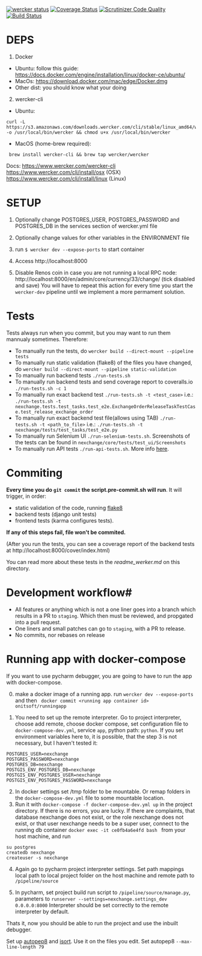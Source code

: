 [![wercker status](https://app.wercker.com/status/067cf790e7047fabce4a0bdcd8d0cae8/s/ "wercker status")](https://app.wercker.com/project/byKey/067cf790e7047fabce4a0bdcd8d0cae8)
[![Coverage Status](https://coveralls.io/repos/github/onitsoft/nexchange/badge.svg?branch=HEAD&t=bsPMc2)](https://coveralls.io/github/onitsoft/nexchange?branch=HEAD)
[![Scrutinizer Code Quality](https://scrutinizer-ci.com/g/onitsoft/nexchange/badges/quality-score.png?b=release&s=dea82d8c22adbb8b18ee327b9771fc5bbe08d335)](https://scrutinizer-ci.com/g/onitsoft/nexchange/?branch=release)
[![Build Status](https://scrutinizer-ci.com/g/onitsoft/nexchange/badges/build.png?b=release&s=0e65f940af2dbaadcbea7ee9a2e0ff2bac753da0)](https://scrutinizer-ci.com/g/onitsoft/nexchange/build-status/release)

# DEPS

1. Docker
 - Ubuntu: follow this guide: https://docs.docker.com/engine/installation/linux/docker-ce/ubuntu/
 - MacOs: https://download.docker.com/mac/edge/Docker.dmg
 - Other dist: you should know what your doing
2. wercker-cli
 - Ubuntu: 
 ```
 curl -L https://s3.amazonaws.com/downloads.wercker.com/cli/stable/linux_amd64/wercker -o /usr/local/bin/wercker && chmod u+x /usr/local/bin/wercker
```
 - MacOS (home-brew required): 
 ```
  brew install wercker-cli && brew tap wercker/wercker
 ```
 Docs: https://www.wercker.com/wercker-cli
 https://www.wercker.com/cli/install/osx (OSX)
 https://www.wercker.com/cli/install/linux (Linux)

# SETUP

1. Optionally change POSTGRES_USER, POSTGRES_PASSWORD and POSTGRES_DB in the services section of wercker.yml file

2. Optionally change values for other variables in the ENVIRONMENT file

3. run `$ wercker dev --expose-ports` to start container

4. Access http://localhost:8000

5. Disable Renos coin in case you are not running a local RPC node:
http://localhost:8000/en/admin/core/currency/33/change/
(tick disabled and save)
You will have to repeat this action for every time you start the `wercker-dev` pipeline until we implement a more permament solution.

# Tests
Tests always run when you commit, but you may want to run them mannualy sometimes. Therefore:

* To manually run the tests, do `wercker build --direct-mount --pipeline tests`
* To  manually run static validation (flake8) of the files you have changed, do `wercker build --direct-mount --pipeline static-validation`
* To manually run backend tests   `./run-tests.sh`
* To manually run backend tests and send coverage report to coveralls.io   `./run-tests.sh -c 1`
* To manually run exact backend test   `./run-tests.sh -t <test_case>` i.e.: ```./run-tests.sh -t nexchange.tests.test_tasks.test_e2e.ExchangeOrderReleaseTaskTestCase.test_release_exchange_order```
* To manually run exact backend test file(allows using TAB)   `./run-tests.sh -t <path_to_file>` i.e.: ```./run-tests.sh -t nexchange/tests/test_tasks/test_e2e.py```
* To manually run Selenium UI  `./run-selenium-tests.sh`. Screenshots of the tests can be found in `nexchange/core/tests/test_ui/Screenshots`
* To manually run API tests `./run-api-tests.sh`. More info [here](https://app.apiary.io/nexchange2/tests/runs#tutorial).


# Commiting
**Every time  you do `git commit` the script.pre-commit.sh will run**.
It will trigger, in order: 
- static validation of the code, running [flake8](https://flake8.readthedocs.io/en/latest/) 
- backend tests (django unit tests)
- frontend tests (karma configures tests). 

**If any of this steps fail, file won't be commited.**

(After you run the tests, you can see a coverage report of the backend tests at http://localhost:8000/cover/index.html)

You can read more about these tests in the *readme_werker.md* on this directory.


# Development workflow#

- All features or anything which is not a one liner goes into a branch which results in a PR to `staging`.
 Which then must be reviewed, and propgated into a pull request.
- One liners and small patches can go to `staging`, with a PR to release.
- No commits, nor rebases on release

# Running app with docker-compose
If you want to use pycharm debugger, you are going to have to run the app with docker-compose.

0. make a docker image of a running app. run `wercker dev --expose-ports` and then ` docker commit <running app container id>  onitsoft/runningapp`

1. You need to set up the remote interpreter. Go to project interpreter, choose  add remote, choose docker compose, set configuration file to `docker-compose-dev.yml`, service `app`, python path: `python`. If you set environment variables here to, it is possible, that the step 3 is not necessary, but I haven't tested it:

```
POSTGRES_USER=nexchange
POSTGRES_PASSWORD=nexchange
POSTGRES_DB=nexchange
POSTGIS_ENV_POSTGRES_DB=nexchange
POSTGIS_ENV_POSTGRES_USER=nexchange
POSTGIS_ENV_POSTGRES_PASSWORD=nexchange
```
2. In docker settings set /tmp folder to be mountable. Or remap folders in the `docker-compose-dev.yml` file to some mountable location.
3. Run it with `docker-compose -f docker-compose-dev.yml up` in the project directory. If there is no errors, you are lucky. If there are complaints, that database nexchange does not exist, or the role nexchange does not exist, or that user nexchange needs to be a super user, connect to the running db container `docker exec -it ce0fb4a6e4fd bash ` from your host machine, and run

```
su postgres
createdb nexchange
createuser -s nexchange
```
4. Again go to pycharm project interpreter settings. Set path mappings local path to local project folder on the host machine and remote path to `/pipeline/source`

5. In pycharm, set project build run script to `/pipeline/source/manage.py`, parameters to `runserver --settings=nexchange.settings_dev 0.0.0.0:8000` Interpreter should be set correctly to the remote interpreter by default.

Thats it, now you should be able to run the project and use the inbuilt debugger.

Set up [autopep8](https://github.com/hscgavin/autopep8-on-pycharm) and [isort](https://github.com/timothycrosley/isort/wiki/isort-Plugins). Use it on the files you edit. Set autopep8 `--max-line-length 79`